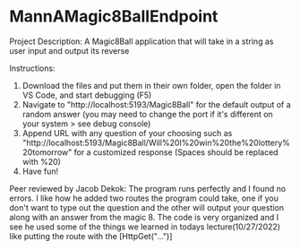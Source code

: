 # MannAMagic8BallEndpoint

Project Description:
A Magic8Ball application that will take in a string as user input and output its reverse

Instructions:
1. Download the files and put them in their own folder, open the folder in VS Code, and start debugging (F5)
2. Navigate to "http://localhost:5193/Magic8Ball" for the default output of a random answer (you may need to change the port if it's different on your system > see debug console)
3. Append URL with any question of your choosing such as "http://localhost:5193/Magic8Ball/Will%20I%20win%20the%20lottery%20tomorrow" for a customized response (Spaces should be replaced with %20)
4. Have fun!

Peer reviewed by Jacob Dekok: The program runs perfectly and I found no errors. I like how he added two routes the program could take, one if you don't want to type out the question and the other will output your question along with an answer from the magic 8. The code is very organized and I see he used some of the things we learned in todays lecture(10/27/2022) like putting the route with the [HttpGet("...")]
